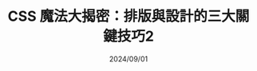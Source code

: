 ---
date: 2024/09/01
title: CSS 魔法大揭密：排版與設計的三大關鍵技巧2
slug: 'css-key-2'
imgSrc: 'https://github.com/hexschool/2022-web-layout-training/blob/main/2025-web-camp/desktop/index/photo7.png?raw=true'
mobileImgSrc: 'https://github.com/hexschool/2022-web-layout-training/blob/main/2025-web-camp/mobile/index/photo7.png?raw=true'
description: 在瀏覽器畫面上實現各種精美介面，一直是前端開發充滿成就感的部分。但當面臨複雜的佈局需求或是響應式設計時，往往讓人抓破頭皮。這篇文章想跟大家分享我在實務專案中累積的三大技巧，幫助你更有效率地駕馭 CSS，打造兼具美感與功能性的網頁。
tags:
  - CSS設計
  - 視覺體驗
---